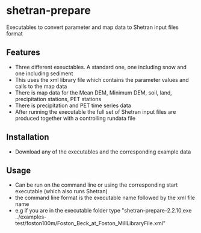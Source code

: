 # shetran-prepare
Executables to convert parameter and map data to Shetran input files format

## Features
- Three different exeuctables. A standard one, one including snow and one including sediment
- This uses the xml library file which contains the parameter values and calls to the map data
- There is map data for the Mean DEM, Minimum DEM, soil, land, precipitation stations, PET stations
- There is precipitation and PET time series data
- After running the executable the full set of Shetran input files are produced together with a controlling rundata file

## Installation
 
- Download any of the executables and the corresponding example data

## Usage

- Can be run on the command line or using the corresponding start executable (which also runs Shetran)
- the command line format is the executable name followed by the xml file name
- e.g if you are in the executable folder type "shetran-prepare-2.2.10.exe ../examples-test/foston100m/Foston_Beck_at_Foston_MillLibraryFile.xml"


